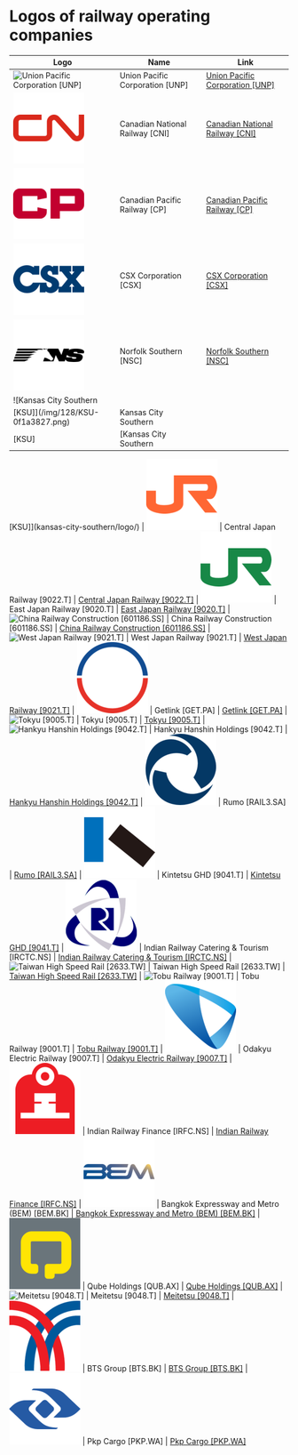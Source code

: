 # Logos of railway operating companies

| Logo | Name  | Link |
| ---- | ----  | ---- |
| ![Union Pacific Corporation [UNP]](/img/128/UNP-4568a9dd.png) | Union Pacific Corporation [UNP] | [Union Pacific Corporation [UNP]](union-pacific-corporation/logo/)
| ![Canadian National Railway [CNI]](/img/128/CNI-d75393d9.png) | Canadian National Railway [CNI] | [Canadian National Railway [CNI]](canadian-national-railway/logo/)
| ![Canadian Pacific Railway [CP]](/img/128/CP-6a16e374.png) | Canadian Pacific Railway [CP] | [Canadian Pacific Railway [CP]](canadian-pacific-railway/logo/)
| ![CSX Corporation [CSX]](/img/128/CSX-1455ae6b.png) | CSX Corporation [CSX] | [CSX Corporation [CSX]](csx-corporation/logo/)
| ![Norfolk Southern [NSC]](/img/128/NSC-8b169a5a.png) | Norfolk Southern [NSC] | [Norfolk Southern [NSC]](norfolk-southern/logo/)
| ![Kansas City Southern
 [KSU]](/img/128/KSU-0f1a3827.png) | Kansas City Southern
 [KSU] | [Kansas City Southern
 [KSU]](kansas-city-southern/logo/)
| ![Central Japan Railway [9022.T]](/img/128/9022.T-1f873827.png) | Central Japan Railway [9022.T] | [Central Japan Railway [9022.T]](central-japan-railway/logo/)
| ![East Japan Railway [9020.T]](/img/128/9020.T-8d12224c.png) | East Japan Railway [9020.T] | [East Japan Railway [9020.T]](east-japan-railway/logo/)
| ![China Railway Construction
 [601186.SS]](/img/128/601186.SS-bf4aa1a9.png) | China Railway Construction
 [601186.SS] | [China Railway Construction
 [601186.SS]](crcc/logo/)
| ![West Japan Railway [9021.T]](/img/128/9021.T-3a943e68.png) | West Japan Railway [9021.T] | [West Japan Railway [9021.T]](west-japan-railway/logo/)
| ![Getlink [GET.PA]](/img/128/GET.PA-c520d26f.png) | Getlink [GET.PA] | [Getlink [GET.PA]](getlink/logo/)
| ![Tokyu [9005.T]](/img/128/9005.T-45309b36.png) | Tokyu [9005.T] | [Tokyu [9005.T]](tokyu/logo/)
| ![Hankyu Hanshin Holdings
 [9042.T]](/img/128/9042.T-154ccba8.png) | Hankyu Hanshin Holdings
 [9042.T] | [Hankyu Hanshin Holdings
 [9042.T]](hankyu-hanshin-holdings/logo/)
| ![Rumo [RAIL3.SA]](/img/128/RAIL3.SA-1cbe0f41.png) | Rumo [RAIL3.SA] | [Rumo [RAIL3.SA]](rumo/logo/)
| ![Kintetsu GHD [9041.T]](/img/128/9041.T-76907d4d.png) | Kintetsu GHD [9041.T] | [Kintetsu GHD [9041.T]](kintetsu-ghd/logo/)
| ![Indian Railway Catering & Tourism [IRCTC.NS]](/img/128/IRCTC.NS-7403ece9.png) | Indian Railway Catering & Tourism [IRCTC.NS] | [Indian Railway Catering & Tourism [IRCTC.NS]](indian-railway-catering-and-tourism/logo/)
| ![Taiwan High Speed Rail [2633.TW]](/img/128/2633.TW-1e959eb6.png) | Taiwan High Speed Rail [2633.TW] | [Taiwan High Speed Rail [2633.TW]](taiwan-high-speed-rail/logo/)
| ![Tobu Railway
 [9001.T]](/img/128/9001.T-bed56fb5.png) | Tobu Railway
 [9001.T] | [Tobu Railway
 [9001.T]](tobu-railway/logo/)
| ![Odakyu Electric Railway [9007.T]](/img/128/9007.T-e02b013e.png) | Odakyu Electric Railway [9007.T] | [Odakyu Electric Railway [9007.T]](odakyu-electric-railway/logo/)
| ![Indian Railway Finance [IRFC.NS]](/img/128/IRFC.NS-871e1ff0.png) | Indian Railway Finance [IRFC.NS] | [Indian Railway Finance [IRFC.NS]](indian-railway-finance/logo/)
| ![Bangkok Expressway and Metro (BEM) [BEM.BK]](/img/128/BEM.BK-999df16e.png) | Bangkok Expressway and Metro (BEM) [BEM.BK] | [Bangkok Expressway and Metro (BEM) [BEM.BK]](bangkok-expressway-and-metro/logo/)
| ![Qube Holdings [QUB.AX]](/img/128/QUB.AX-17de1cae.png) | Qube Holdings [QUB.AX] | [Qube Holdings [QUB.AX]](qube-holdings/logo/)
| ![Meitetsu
 [9048.T]](/img/128/9048.T-4d0c3ecf.png) | Meitetsu
 [9048.T] | [Meitetsu
 [9048.T]](meitetsu/logo/)
| ![BTS Group [BTS.BK]](/img/128/BTS.BK-4db065c2.png) | BTS Group [BTS.BK] | [BTS Group [BTS.BK]](bts-group/logo/)
| ![Pkp Cargo [PKP.WA]](/img/128/PKP.WA-7bb8a543.png) | Pkp Cargo [PKP.WA] | [Pkp Cargo [PKP.WA]](pkp-cargo/logo/)
